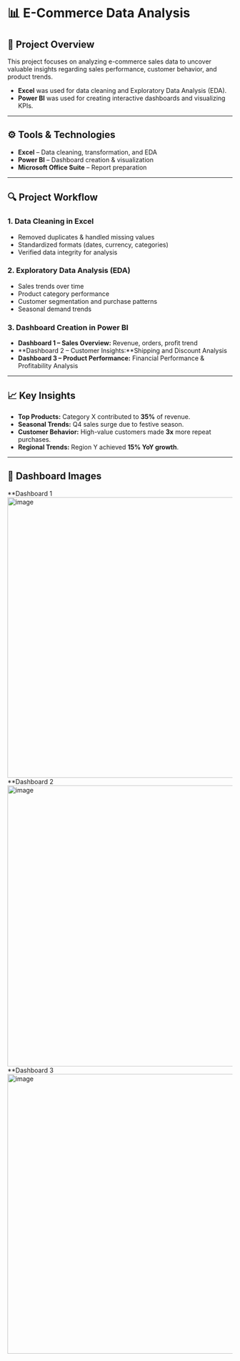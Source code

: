 # 📊 E-Commerce Data Analysis

## 📝 Project Overview  
This project focuses on analyzing e-commerce sales data to uncover valuable insights regarding sales performance, customer behavior, and product trends.  
- **Excel** was used for data cleaning and Exploratory Data Analysis (EDA).  
- **Power BI** was used for creating interactive dashboards and visualizing KPIs.

---

## ⚙️ Tools & Technologies  
- **Excel** – Data cleaning, transformation, and EDA  
- **Power BI** – Dashboard creation & visualization  
- **Microsoft Office Suite** – Report preparation

---

## 🔍 Project Workflow  
### 1. Data Cleaning in Excel  
- Removed duplicates & handled missing values  
- Standardized formats (dates, currency, categories)  
- Verified data integrity for analysis  

### 2. Exploratory Data Analysis (EDA)  
- Sales trends over time  
- Product category performance  
- Customer segmentation and purchase patterns  
- Seasonal demand trends  

### 3. Dashboard Creation in Power BI  
- **Dashboard 1 – Sales Overview:** Revenue, orders, profit trend  
- **Dashboard 2 – Customer Insights:**Shipping and Discount Analysis
- **Dashboard 3 – Product Performance:** Financial Performance & Profitability Analysis

---

## 📈 Key Insights  
- **Top Products:** Category X contributed to **35%** of revenue.  
- **Seasonal Trends:** Q4 sales surge due to festive season.  
- **Customer Behavior:** High-value customers made **3x** more repeat purchases.  
- **Regional Trends:** Region Y achieved **15% YoY growth**.

---

## 📂 Dashboard Images
**Dashboard 1
<img width="1121" height="628" alt="image" src="https://github.com/user-attachments/assets/281e7833-a297-46f2-993f-dd3e9e47f5e4" />
**Dashboard 2
<img width="1116" height="629" alt="image" src="https://github.com/user-attachments/assets/ece70069-a56c-4c6c-8adb-a9cd4dcb2502" />
**Dashboard 3
<img width="1117" height="626" alt="image" src="https://github.com/user-attachments/assets/63332cde-2ab3-4c3e-858a-000d22e7a0fb" />




